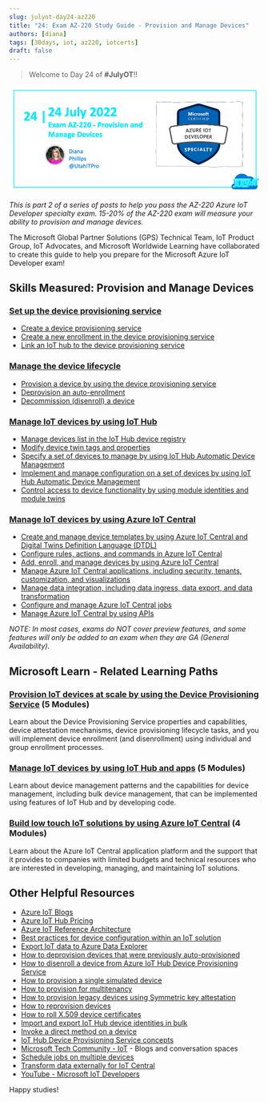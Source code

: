 ```yaml
---
slug: julyot-day24-az220
title: "24: Exam AZ-220 Study Guide - Provision and Manage Devices"
authors: [diana]
tags: [30days, iot, az220, iotcerts]
draft: false
---
```


<head>
  <meta name="twitter:url" content="https://julyot.dev/blog/julyot-day24-az220-provision-manage-devices" />
  <meta name="twitter:title" content="Exam AZ-220 Study Guide" />
  <meta name="twitter:description" content="Resources for Exam: AZ-220 – Provision and Manage Devices" />
  <meta name="twitter:image" content="https://julyot.dev/img/png/JulyOT-banner-24-az220-provision-manage-devices.png" />
  <meta name="twitter:card" content="summary_large_image" />
  <meta name="twitter:creator" content="@utahitpro" />
  <meta name="twitter:site" content="@AzureAdvocates" />
  <link rel="canonical" href="https://julyot.dev/blog/julyot-day24-az220-provision-manage-devices" />
</head>

> Welcome to Day 24 of **#JulyOT**!!

![Post banner](/img/png/JulyOT-banner-24-az220-provision-manage-devices.png)

_This is part 2 of a series of posts to help you pass the AZ-220 Azure IoT Developer specialty exam. 15-20% of the AZ-220 exam will measure your ability to provision and manage devices._

The Microsoft Global Partner Solutions (GPS) Technical Team, IoT Product Group, IoT Advocates, and Microsoft Worldwide Learning have collaborated to create this guide to help you prepare for the Microsoft Azure IoT Developer exam!

## Skills Measured: Provision and Manage Devices

### [Set up the device provisioning service](https://docs.microsoft.com/azure/iot-dps/about-iot-dps?wt.mc_id=eventspg_16482_webpage_reactor)

* [Create a device provisioning service](https://docs.microsoft.com/azure/iot-dps/quick-setup-auto-provision?wt.mc_id=eventspg_16482_webpage_reactor)
* [Create a new enrollment in the device provisioning service](https://docs.microsoft.com/azure/iot-dps/how-to-manage-enrollments?wt.mc_id=eventspg_16482_webpage_reactor)
* [Link an IoT hub to the device provisioning service](https://docs.microsoft.com/azure/iot-dps/quick-setup-auto-provision?wt.mc_id=eventspg_16482_webpage_reactor#link-the-iot-hub-and-your-device-provisioning-service)

### [Manage the device lifecycle](https://docs.microsoft.com/azure/iot-hub/iot-hub-device-management-overview?wt.mc_id=eventspg_16482_webpage_reactor)

* [Provision a device by using the device provisioning service](https://docs.microsoft.com/azure/iot-dps/how-to-manage-enrollments?wt.mc_id=eventspg_16482_webpage_reactor)
* [Deprovision an auto-enrollment](https://docs.microsoft.com/azure/iot-dps/how-to-unprovision-devices?wt.mc_id=eventspg_16482_webpage_reactor)
* [Decommission (disenroll) a device](https://docs.microsoft.com/azure/iot-dps/how-to-revoke-device-access-portal?wt.mc_id=eventspg_16482_webpage_reactor)

### [Manage IoT devices by using IoT Hub](https://docs.microsoft.com/azure/iot-hub/iot-hub-device-management-overview?wt.mc_id=eventspg_16482_webpage_reactor)

* [Manage devices list in the IoT Hub device registry](https://docs.microsoft.com/azure/iot-hub/iot-hub-devguide-identity-registry?wt.mc_id=eventspg_16482_webpage_reactor)
* [Modify device twin tags and properties](https://docs.microsoft.com/azure/iot-hub/iot-hub-devguide-device-twins?wt.mc_id=eventspg_16482_webpage_reactor)
* [Specify a set of devices to manage by using IoT Hub Automatic Device Management](https://docs.microsoft.com/azure/iot-hub/iot-hub-automatic-device-management?wt.mc_id=eventspg_16482_webpage_reactor)
* [Implement and manage configuration on a set of devices by using IoT Hub Automatic Device Management](https://docs.microsoft.com/azure/iot-hub/iot-hub-automatic-device-management?wt.mc_id=eventspg_16482_webpage_reactor)
* [Control access to device functionality by using module identities and module twins](https://docs.microsoft.com/azure/iot-hub/iot-hub-devguide-module-twins?wt.mc_id=eventspg_16482_webpage_reactor)

### [Manage IoT devices by using Azure IoT Central](https://docs.microsoft.com/azure/iot-central/core/overview-iot-central-operator?wt.mc_id=eventspg_16482_webpage_reactor)

* [Create and manage device templates by using Azure IoT Central and Digital Twins Definition Language (DTDL)](https://docs.microsoft.com/azure/iot-central/core/howto-set-up-template?wt.mc_id=eventspg_16482_webpage_reactor)
* [Configure rules, actions, and commands in Azure IoT Central](https://docs.microsoft.com/azure/iot-central/core/howto-configure-rules?wt.mc_id=eventspg_16482_webpage_reactor)
* [Add, enroll, and manage devices by using Azure IoT Central](https://docs.microsoft.com/azure/iot-central/core/howto-manage-devices?wt.mc_id=eventspg_16482_webpage_reactor)
* [Manage Azure IoT Central applications, including security, tenants, customization, and visualizations](https://docs.microsoft.com/azure/iot-central/core/overview-iot-central-admin?wt.mc_id=eventspg_16482_webpage_reactor)
* [Manage data integration, including data ingress, data export, and data transformation](https://docs.microsoft.com/azure/iot-central/core/howto-map-data?wt.mc_id=eventspg_16482_webpage_reactor)
* [Configure and manage Azure IoT Central jobs](https://docs.microsoft.com/azure/iot-central/core/howto-manage-devices-in-bulk?wt.mc_id=eventspg_16482_webpage_reactor)
* [Manage Azure IoT Central by using APIs](https://docs.microsoft.com/azure/iot-central/core/overview-iot-central-api-tour?wt.mc_id=eventspg_16482_webpage_reactor)

*NOTE: In most cases, exams do NOT cover preview features, and some features will only be added to an exam when they are GA (General Availability).*

## Microsoft Learn - Related Learning Paths

### [Provision IoT devices at scale by using the Device Provisioning Service](https://docs.microsoft.com/learn/paths/provision-iot-devices-scale-use-device/?wt.mc_id=eventspg_16482_webpage_reactor) (5 Modules)

Learn about the Device Provisioning Service properties and capabilities, device attestation mechanisms, device provisioning lifecycle tasks, and you will implement device enrollment (and disenrollment) using individual and group enrollment processes.

### [Manage IoT devices by using IoT Hub and apps](https://docs.microsoft.com/learn/paths/use-iot-hub-apps-manage-iot-devices/?wt.mc_id=eventspg_16482_webpage_reactor) (5 Modules)

Learn about device management patterns and the capabilities for device management, including bulk device management, that can be implemented using features of IoT Hub and by developing code.

### [Build low touch IoT solutions by using Azure IoT Central](https://docs.microsoft.com/learn/paths/build-low-touch-iot-solutions-by-using-azure-iot-central/?wt.mc_id=eventspg_16482_webpage_reactor) (4 Modules)

Learn about the Azure IoT Central application platform and the support that it provides to companies with limited budgets and technical resources who are interested in developing, managing, and maintaining IoT solutions.

## Other Helpful Resources

* [Azure IoT Blogs](https://azure.microsoft.com/blog/topics/internet-of-things/?wt.mc_id=eventspg_16482_webpage_reactor)
* [Azure IoT Hub Pricing](https://azure.microsoft.com/pricing/details/iot-hub/?wt.mc_id=eventspg_16482_webpage_reactor)
* [Azure IoT Reference Architecture](https://docs.microsoft.com/azure/architecture/reference-architectures/iot?wt.mc_id=eventspg_16482_webpage_reactor)
* [Best practices for device configuration within an IoT solution](https://docs.microsoft.com/azure/iot-hub/iot-hub-configuration-best-practices)
* [Export IoT data to Azure Data Explorer](https://docs.microsoft.com/azure/iot-central/core/howto-export-to-azure-data-explorer?wt.mc_id=eventspg_16482_webpage_reactor)
* [How to deprovision devices that were previously auto-provisioned](https://docs.microsoft.com/azure/iot-dps/how-to-unprovision-devices?wt.mc_id=eventspg_16482_webpage_reactor)
* [How to disenroll a device from Azure IoT Hub Device Provisioning Service](https://docs.microsoft.com/azure/iot-dps/how-to-revoke-device-access-portal)
* [How to provision a single simulated device](https://docs.microsoft.com/azure/iot-dps/quick-create-simulated-device-symm-key?wt.mc_id=eventspg_16482_webpage_reactor)
* [How to provision for multitenancy](https://docs.microsoft.com/azure/iot-dps/how-to-provision-multitenant?wt.mc_id=eventspg_16482_webpage_reactor)
* [How to provision legacy devices using Symmetric key attestation](https://docs.microsoft.com/azure/iot-dps/how-to-legacy-device-symm-key?wt.mc_id=eventspg_16482_webpage_reactor)
* [How to reprovision devices](https://docs.microsoft.com/azure/iot-dps/how-to-reprovision?wt.mc_id=eventspg_16482_webpage_reactor)
* [How to roll X.509 device certificates](https://docs.microsoft.com/azure/iot-dps/how-to-roll-certificates?wt.mc_id=eventspg_16482_webpage_reactor)
* [Import and export IoT Hub device identities in bulk](https://docs.microsoft.com/azure/iot-hub/iot-hub-bulk-identity-mgmt?wt.mc_id=eventspg_16482_webpage_reactor)
* [Invoke a direct method on a device](https://docs.microsoft.com/azure/iot-hub/iot-hub-devguide-direct-methods?wt.mc_id=eventspg_16482_webpage_reactor)
* [IoT Hub Device Provisioning Service concepts](https://docs.microsoft.com/azure/iot-dps/concepts-service?wt.mc_id=eventspg_16482_webpage_reactor)
* [Microsoft Tech Community - IoT](https://techcommunity.microsoft.com/t5/internet-of-things-iot/ct-p/IoT?wt.mc_id=eventspg_16482_webpage_reactor) - Blogs and conversation spaces
* [Schedule jobs on multiple devices](https://docs.microsoft.com/azure/iot-hub/iot-hub-devguide-jobs?wt.mc_id=eventspg_16482_webpage_reactor)
* [Transform data externally for IoT Central](https://docs.microsoft.com/azure/iot-central/core/howto-transform-data?wt.mc_id=eventspg_16482_webpage_reactor)
* [YouTube - Microsoft IoT Developers](https://www.youtube.com/channel/UCL7wy-iy_V76xxPnrIzGOZQ?wt.mc_id=eventspg_16482_webpage_reactor)

Happy studies!